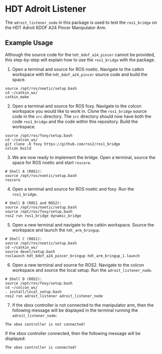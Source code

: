 # HDT Adroit Listener
The ```adroit_listener_node``` in this package is used to test the ```ros1_bridge``` on the HDT Adroit 6DOF A24 Pincer Manipulator Arm. 

## Example Usage
Although the source code for the ```hdt_6dof_a24_pincer``` cannot be provided, this step-by-step will explain how to use the ```ros1_bridge``` with the package.
1. Open a terminal and source for ROS noetic. Navigate to the catkin workspace with the ```hdt_6dof_a24_pincer``` source code and build the space.
```
source /opt/ros/noetic/setup.bash
cd ~/catkin_ws/
catkin_make
```
2. Open a terminal and source for ROS foxy. Navigate to the colcon workspace you would like to work in. Clone the ```ros1_bridge``` source code in the ```src``` directory. The ```src``` directory should now have both the code ```ros1_bridge``` and the code within this repository. Build the workspace.
```
source /opt/ros/foxy/setup.bash
cd ~/colcon_ws/
git clone -b foxy https://github.com/ros2/ros1_bridge
colcon build
```
3. We are now ready to implement the bridge. Open a terminal, source the space for ROS noetic and start ```roscore```.
```
# Shell A (ROS1):
source /opt/ros/noetic/setup.bash
roscore
```
4. Open a terminal and source for ROS noetic and foxy. Run the ```ros1_bridge```.
```
# Shell B (ROS1 and ROS2):
source /opt/ros/noetic/setup.bash
source /opt/ros/foxy/setup.bash
ros2 run ros1_bridge dynamic_bridge
```
5. Open a new terminal and navigate to the catkin workspace. Source the workspace and launch the ```hdt_arm_bringup```.
```
# Shell C (ROS1):
source /opt/ros/noetic/setup.bash
cd ~/catkin_ws/
source devel/setup.bash
roslaunch hdt_6dof_a24_pincer_bringup hdt_arm_bringup_1.launch
```
6. Open a new terminal and source for ROS2. Navigate to the colcon workspace and source the local setup. Run the ```adroit_listener_node```. 
```
# Shell D (ROS2):
source /opt/ros/foxy/setup.bash
cd ~/colcon_ws/
. install/local_setup.bash
ros2 run adroit_listener adroit_listener_node
```
7. If the xbox controller is not connected to the manipulator arm, then the following message will be displayed in the terminal running the ```adroit_listener_node```:
```
The xbox controller is not connected!
```
If the xbox controller connected, then the following message will be displayed:
```
The xbox controller is connected!
```